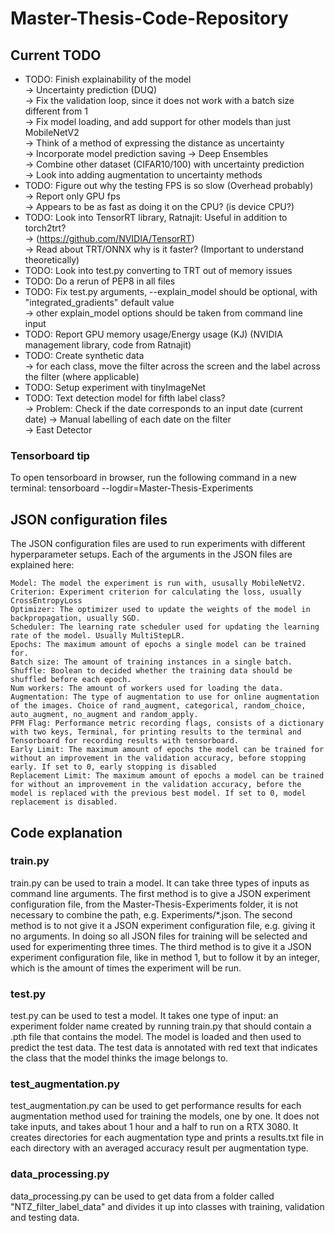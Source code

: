 # Master-Thesis-Code-Repository

## Current TODO
* TODO: Finish explainability of the model  
      -> Uncertainty prediction (DUQ)  
          -> Fix the validation loop, since it does not work with a batch size different from 1  
          -> Fix model loading, and add support for other models than just MobileNetV2  
          -> Think of a method of expressing the distance as uncertainty    
          -> Incorporate model prediction saving
      -> Deep Ensembles  
      -> Combine other dataset (CIFAR10/100) with uncertainty prediction  
      -> Look into adding augmentation to uncertainty methods  
* TODO: Figure out why the testing FPS is so slow (Overhead probably)  
      -> Report only GPU fps  
      -> Appears to be as fast as doing it on the CPU? (is device CPU?)  
* TODO: Look into TensorRT library, Ratnajit: Useful in addition to torch2trt?  
      -> (https://github.com/NVIDIA/TensorRT)  
      -> Read about TRT/ONNX why is it faster? (Important to understand theoretically)  
* TODO: Look into test.py converting to TRT out of memory issues  
* TODO: Do a rerun of PEP8 in all files  
* TODO: Fix test.py arguments, --explain_model should be optional, with "integrated_gradients" default value  
      -> other explain_model options should be taken from command line input  
* TODO: Report GPU memory usage/Energy usage (KJ) (NVIDIA management library, code from Ratnajit)  
* TODO: Create synthetic data  
       -> for each class, move the filter across the screen and the label across the filter (where applicable)  
* TODO: Setup experiment with tinyImageNet  
* TODO: Text detection model for fifth label class?  
      -> Problem: Check if the date corresponds to an input date (current date)
      -> Manual labelling of each date on the filter  
      -> East Detector  

### Tensorboard tip

To open tensorboard in browser, run the following command in a new terminal: tensorboard --logdir=Master-Thesis-Experiments

## JSON configuration files

The JSON configuration files are used to run experiments with different hyperparameter setups. Each of the arguments in the JSON files are explained here:

    Model: The model the experiment is run with, ususally MobileNetV2.
    Criterion: Experiment criterion for calculating the loss, usually CrossEntropyLoss
    Optimizer: The optimizer used to update the weights of the model in backpropagation, usually SGD.
    Scheduler: The learning rate scheduler used for updating the learning rate of the model. Usually MultiStepLR.
    Epochs: The maximum amount of epochs a single model can be trained for.
    Batch size: The amount of training instances in a single batch.
    Shuffle: Boolean to decided whether the training data should be shuffled before each epoch.
    Num workers: The amount of workers used for loading the data.
    Augmentation: The type of augmentation to use for online augmentation of the images. Choice of rand_augment, categorical, random_choice, auto_augment, no_augment and random_apply.
    PFM Flag: Performance metric recording flags, consists of a dictionary with two keys, Terminal, for printing results to the terminal and Tensorboard for recording results with tensorboard.
    Early Limit: The maximum amount of epochs the model can be trained for without an improvement in the validation accuracy, before stopping early. If set to 0, early stopping is disabled
    Replacement Limit: The maximum amount of epochs a model can be trained for without an improvement in the validation accuracy, before the model is replaced with the previous best model. If set to 0, model replacement is disabled.

## Code explanation

### train.py

train.py can be used to train a model. It can take three types of inputs as command line arguments. The first method is to give a JSON experiment configuration file, from the Master-Thesis-Experiments folder, it is not necessary to combine the path, e.g. Experiments/*.json. The second method is to not give it a JSON experiment configuration file, e.g. giving it no arguments. In doing so all JSON files for training will be selected and used for experimenting three times. The third method is to give it a JSON experiment configuration file, like in method 1, but to follow it by an integer, which is the amount of times the experiment will be run.

### test.py

test.py can be used to test a model. It takes one type of input: an experiment folder name created by running train.py that should contain a .pth file that contains the model. The model is loaded and then used to predict the test data. The test data is annotated with red text that indicates the class that the model thinks the image belongs to.

### test_augmentation.py

test_augmentation.py can be used to get performance results for each augmentation method used for training the models, one by one. It does not take inputs, and takes about 1 hour and a half to run on a RTX 3080. It creates directories for each augmentation type and prints a results.txt file in each directory with an averaged accuracy result per augmentation type.

### data_processing.py

data_processing.py can be used to get data from a folder called "NTZ_filter_label_data" and divides it up into classes with training, validation and testing data.